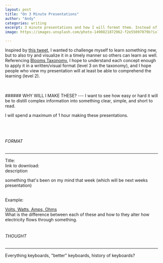 ```yaml
---
layout: post
title: "On 3 Minute Presentations"
author: "Andy"
categories: writing
excerpt: 3 minute presentations and how I will format them. Instead of giving up when I don't understand something, I want to spend time with the concept and try to really pick it apart until I understand what it means.
image: https://images.unsplash.com/photo-1490821872962-f2e55097079b?ixlib=rb-1.2.1&ixid=eyJhcHBfaWQiOjEyMDd9&auto=format&fit=crop&w=955&q=80

---
```


Inspired by [this tweet](), I wanted to challenge myself to learn something new, but to also try and visualize it in a timely manner so others can learn as well. Referencing [Blooms Taxonomy](https://upload.wikimedia.org/wikipedia/commons/2/24/Blooms_rose.svg),  I hope to understand each concept enough to apply it in a written/visual format (level 3 on the taxonomy), and I hope people who view my presentation will at least be able to comprehend the learning (level 2).

<br>
<br>
###### WHY WILL I MAKE THESE?
---
I want to see how easy or hard it will be to distill complex information into something clear, simple, and short to read.

I will spend a maximum of 1 hour making these presentations.

<br>
<br>

###### FORMAT
---
Title:
<br>
link to download:
<br>
description
<br>

something that's been on my mind that week (which will be next weeks presentation)
<br>
<br>

Example:


[Volts, Watts, Amps, Ohms](/assets/3MP/3mp01_Shimmin_Andy.pdf)
<br>
What is the difference between each of these and how to they alter how electricity flows through something.
<br>
<br>
###### THOUGHT
---
Everything keyboards, "better" keyboards, history of keyboards?
